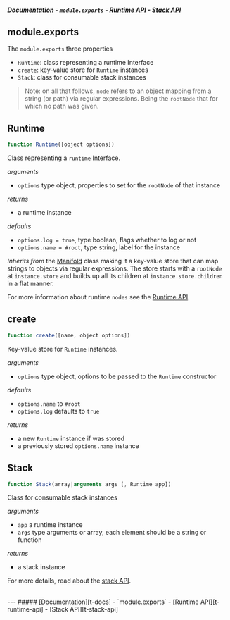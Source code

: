 ##### [Documentation][t-docs] - `module.exports` - [Runtime API][t-runtime-api] - [Stack API][t-stack-api]

## module.exports

The `module.exports` three properties

- `Runtime`: class representing a runtime Interface
- `create`: key-value store for `Runtime` instances
- `Stack`: class for consumable stack instances

> Note: on all that follows, `node` refers to an object mapping from a  string (or path) via regular expressions. Being the `rootNode` that for which no path was given.

## Runtime

```js
function Runtime([object options])
```

Class representing a `runtime` Interface.

_arguments_
 - `options` type object, properties to set for the `rootNode` of that instance

_returns_
 - a runtime instance

_defaults_
- `options.log = true`, type boolean, flags whether to log or not
- `options.name = #root`, type string, label for the instance

_Inherits from_ the [Manifold][x-manifold] class making it a key-value store that can map strings to objects via regular expressions. The store starts with a `rootNode` at `instance.store` and builds up all its children at `instance.store.children` in a flat manner.

For more information about runtime `nodes` see the [Runtime API](./runtime.md).

## create

```js
function create([name, object options])
```

Key-value store for `Runtime` instances.

_arguments_
- `options` type object, options to be passed to the `Runtime` constructor

_defaults_
 - `options.name` to `#root`
 - `options.log` defaults to `true`

_returns_
 - a new `Runtime` instance if was stored
 - a previously stored `options.name` instance

## Stack
```js
function Stack(array|arguments args [, Runtime app])
```
Class for consumable stack instances

_arguments_
- `app` a runtime instance
- `args` type arguments or array, each element should be a string or function

_returns_
- a stack instance

For more details, read about the [stack API][t-stack-api].

<br>
---
##### [Documentation][t-docs] - `module.exports` - [Runtime API][t-runtime-api] - [Stack API][t-stack-api]

<!--
  x-: is for just a link
  t-: is for doc's toc
-->

[t-docs]: ./readme.md
[t-module]: ./module.md
[t-stack-api]: ./stack-api.md
[t-runtime-api]: ./runtime-api.md

[x-manifold]: http://github.com/stringparser/manifold
[x-runtime-set]: http://github.com/stringparser/manifold
[x-runtime-get]: http://github.com/stringparser/manifold#manifoldgetpath-options-mod
[x-runtime-parse]: http://github.com/stringparser/manifold#manifoldparseprop-parser
